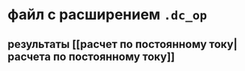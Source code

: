 # файл с расширением `.dc_op`
## результаты [[расчет по постоянному току|расчета по постоянному току]]

